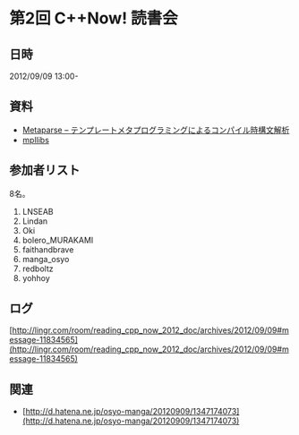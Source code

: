# 第2回 C++Now! 読書会
## 日時
2012/09/09 13:00-

## 資料
- [Metaparse – テンプレートメタプログラミングによるコンパイル時構文解析](/cppnow/2012.md#metaparse)
- [mpllibs](http://abel.web.elte.hu/mpllibs/)


## 参加者リスト
8名。

1. LNSEAB
2. Lindan
3. Oki
4. bolero_MURAKAMI
5. faithandbrave
6. manga_osyo
7. redboltz
8. yohhoy


## ログ
[http://lingr.com/room/reading_cpp_now_2012_doc/archives/2012/09/09#message-11834565](http://lingr.com/room/reading_cpp_now_2012_doc/archives/2012/09/09#message-11834565)


## 関連
- [http://d.hatena.ne.jp/osyo-manga/20120909/1347174073](http://d.hatena.ne.jp/osyo-manga/20120909/1347174073)




